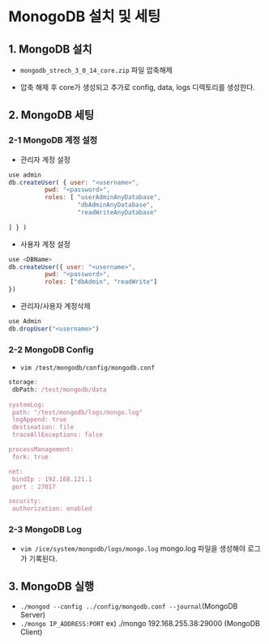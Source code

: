 # MonogoDB 설치 및 세팅

## 1. MongoDB 설치
 - `mongodb_strech_3_0_14_core.zip` 파일 압축해제

 - 압축 해제 후 core가 생성되고 추가로 config, data, logs 디렉토리를 생성한다. 


## 2. MongoDB 세팅

### 2-1 MongoDB 계정 설정

- 관리자 계정 설정

```javascript
use admin
db.createUser( { user: "<username>",
          pwd: "<password>",
          roles: [ "userAdminAnyDatabase",
                   "dbAdminAnyDatabase",
                   "readWriteAnyDatabase"
 
] } )

```

- 사용자 계정 설정

```javascript
use <DBName>
db.createUser({ user: "<username>",
          pwd: "<password>",
          roles: ["dbAdmin", "readWrite"]
})
```

- 관리자/사용자 계정삭제

```javascript
use Admin
db.dropUser("<username>")
```

### 2-2 MongoDB Config
- `vim /test/mongodb/config/mongodb.conf`
```javascript
storage:
 dbPath: /test/mongodb/data
 
systemLog:
 path: "/test/mongodb/logs/mongo.log"
 logAppend: true
 destination: file
 traceAllExceptions: false

processManagement:
 fork: true

net:
 bindIp : 192.168.121.1
 port : 27017

security:
 authorization: enabled
```


### 2-3 MongoDB Log
- `vim /ice/system/mongodb/logs/mongo.log` mongo.log 파일을 생성해야 로그가 기록된다.

## 3. MongoDB 실행
- `./mongod --config ../config/mongodb.conf --journal`(MongoDB Server)
- `./mongo IP_ADDRESS:PORT` ex) ./mongo 192.168.255.38:29000 (MongoDB Client)

